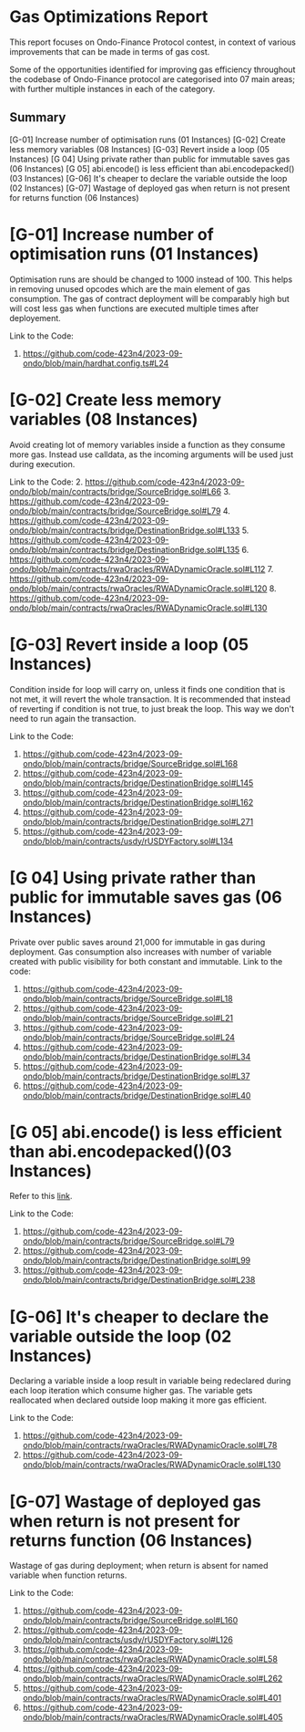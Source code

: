  
# Gas Optimizations Report

This report focuses on Ondo-Finance Protocol contest, in context of various improvements that can be made in terms of gas cost.

Some of the opportunities identified for improving gas efficiency throughout the codebase of Ondo-Finance protocol are categorised into 07 main areas; with further multiple instances in each of the category.

## Summary
[G-01] Increase number of optimisation runs (01 Instances)
[G-02] Create less memory variables (08 Instances)
[G-03] Revert inside a loop (05 Instances)
[G 04] Using private rather than public for immutable saves gas (06 Instances)
[G 05] abi.encode() is less efficient than abi.encodepacked()(03 Instances)
[G-06] It's cheaper to declare the variable outside the loop (02 Instances)
[G-07] Wastage of deployed gas when return is not present for returns function (06 Instances)


# [G-01] Increase number of optimisation runs (01 Instances)
Optimisation runs are should be changed to 1000 instead of 100. This helps in removing unused opcodes which are the main element of gas consumption.
The gas of contract deployment will be comparably high but will cost less gas when functions are executed multiple times after deployement.

Link to the Code:
1.	https://github.com/code-423n4/2023-09-ondo/blob/main/hardhat.config.ts#L24


# [G-02] Create less memory variables (08 Instances)
Avoid creating lot of memory variables inside a function as they consume more gas. Instead use calldata, as the incoming arguments will be used just during execution.

Link to the Code:
2.	https://github.com/code-423n4/2023-09-ondo/blob/main/contracts/bridge/SourceBridge.sol#L66
3.	https://github.com/code-423n4/2023-09-ondo/blob/main/contracts/bridge/SourceBridge.sol#L79
4.	https://github.com/code-423n4/2023-09-ondo/blob/main/contracts/bridge/DestinationBridge.sol#L133
5.	https://github.com/code-423n4/2023-09-ondo/blob/main/contracts/bridge/DestinationBridge.sol#L135
6.	https://github.com/code-423n4/2023-09-ondo/blob/main/contracts/rwaOracles/RWADynamicOracle.sol#L112
7.	https://github.com/code-423n4/2023-09-ondo/blob/main/contracts/rwaOracles/RWADynamicOracle.sol#L120
8.	https://github.com/code-423n4/2023-09-ondo/blob/main/contracts/rwaOracles/RWADynamicOracle.sol#L130


# [G-03] Revert inside a loop (05 Instances)
Condition inside for loop will carry on, unless it finds one condition that is not met, it will revert the whole transaction. 
It is recommended that instead of reverting if condition is not true, to just break the loop. This way we don't need to run again the transaction.

Link to the Code: 
1.	https://github.com/code-423n4/2023-09-ondo/blob/main/contracts/bridge/SourceBridge.sol#L168
2.	https://github.com/code-423n4/2023-09-ondo/blob/main/contracts/bridge/DestinationBridge.sol#L145
3.	https://github.com/code-423n4/2023-09-ondo/blob/main/contracts/bridge/DestinationBridge.sol#L162
4.	https://github.com/code-423n4/2023-09-ondo/blob/main/contracts/bridge/DestinationBridge.sol#L271
5.	https://github.com/code-423n4/2023-09-ondo/blob/main/contracts/usdy/rUSDYFactory.sol#L134


# [G 04] Using private rather than public for immutable saves gas (06 Instances)
Private over public saves around 21,000 for immutable in gas during deployment.
Gas consumption also increases with number of variable created with public visibility for both constant and immutable.
Link to the code:
1.	https://github.com/code-423n4/2023-09-ondo/blob/main/contracts/bridge/SourceBridge.sol#L18
2.	https://github.com/code-423n4/2023-09-ondo/blob/main/contracts/bridge/SourceBridge.sol#L21
3.	https://github.com/code-423n4/2023-09-ondo/blob/main/contracts/bridge/SourceBridge.sol#L24
4.	https://github.com/code-423n4/2023-09-ondo/blob/main/contracts/bridge/DestinationBridge.sol#L34
5.	https://github.com/code-423n4/2023-09-ondo/blob/main/contracts/bridge/DestinationBridge.sol#L37
6.	https://github.com/code-423n4/2023-09-ondo/blob/main/contracts/bridge/DestinationBridge.sol#L40


# [G 05] abi.encode() is less efficient than abi.encodepacked()(03 Instances)
Refer to this [link]( https://github.com/ConnorBlockchain/Solidity-Encode-Gas-Comparison).

Link to the Code:
1.	https://github.com/code-423n4/2023-09-ondo/blob/main/contracts/bridge/SourceBridge.sol#L79
2.	https://github.com/code-423n4/2023-09-ondo/blob/main/contracts/bridge/DestinationBridge.sol#L99
3.	https://github.com/code-423n4/2023-09-ondo/blob/main/contracts/bridge/DestinationBridge.sol#L238


# [G-06] It's cheaper to declare the variable outside the loop (02 Instances)
Declaring a variable inside a loop result in variable being redeclared during each loop iteration which consume higher gas.
The variable gets reallocated when declared outside loop making it more gas efficient.

Link to the Code:
1.	https://github.com/code-423n4/2023-09-ondo/blob/main/contracts/rwaOracles/RWADynamicOracle.sol#L78
2.	https://github.com/code-423n4/2023-09-ondo/blob/main/contracts/rwaOracles/RWADynamicOracle.sol#L130


# [G-07] Wastage of deployed gas when return is not present for returns function (06 Instances)

Wastage of gas during deployment; when return is absent for named variable when function returns.

Link to the Code:
1.	https://github.com/code-423n4/2023-09-ondo/blob/main/contracts/bridge/SourceBridge.sol#L160
2.	https://github.com/code-423n4/2023-09-ondo/blob/main/contracts/usdy/rUSDYFactory.sol#L126
3.	https://github.com/code-423n4/2023-09-ondo/blob/main/contracts/rwaOracles/RWADynamicOracle.sol#L58
4.	https://github.com/code-423n4/2023-09-ondo/blob/main/contracts/rwaOracles/RWADynamicOracle.sol#L262
5.	https://github.com/code-423n4/2023-09-ondo/blob/main/contracts/rwaOracles/RWADynamicOracle.sol#L401
6.	https://github.com/code-423n4/2023-09-ondo/blob/main/contracts/rwaOracles/RWADynamicOracle.sol#L405



